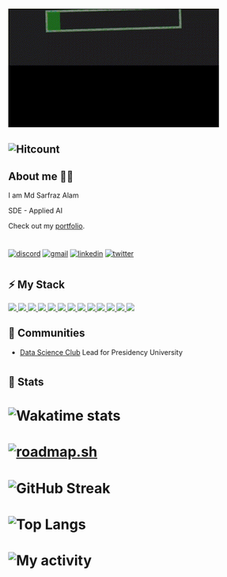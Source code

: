 ![image.gif](https://raw.githubusercontent.com/mdsarfraz2002/mdsarfraz2002/main/sarf.gif)
## ![Hitcount](https://komarev.com/ghpvc/?username=mdsarfraz2002&color=blue&style=for-the-badge)
## About me 👦🏻 
I am Md Sarfraz Alam

SDE - Applied AI

Check out my [portfolio](https://mdsarfraz.live/).
#
<a href="https://discord.gg/6p4Yyvcs"><img src="https://img.shields.io/badge/Discord-7289DA?style=for-the-badge&logo=discord&logoColor=white" alt="discord"></a>
<a href="mailto:mdsarfraz0202@gmail.com"><img src="https://img.shields.io/badge/Gmail-D14836?style=for-the-badge&logo=gmail&logoColor=white" alt="gmail"></a>
<a href="https://www.linkedin.com/in/mdsarfraz2002/"><img src="https://img.shields.io/badge/LinkedIn-0077B5?style=for-the-badge&logo=linkedin&logoColor=white" alt="linkedin"></a>
<a href="https://twitter.com/mdsarfraz0202"><img src="https://img.shields.io/badge/Twitter-1DA1F2?style=for-the-badge&logo=twitter&logoColor=white" alt="twitter"></a>
#
## ⚡ My Stack
<p align="left"> 
  <a href="https://www.python.org/"> <img src="https://skillicons.dev/icons?i=python" /> </a>
   <a href="https://www.java.com/en//"> <img src="https://skillicons.dev/icons?i=java" /> </a>
  <a href="https://devdocs.io/c/"> <img src="https://skillicons.dev/icons?i=c" /> </a>
  <a href="https://cplusplus.com/"> <img src="https://skillicons.dev/icons?i=cpp" /> </a>
  <a href="https://www.mysql.com/"> <img src="https://skillicons.dev/icons?i=mysql" /> </a>
  <a href="https://www.w3.org/Style/CSS/Overview.en.html"> <img src="https://skillicons.dev/icons?i=css" /> </a>
  <a href="https://developer.mozilla.org/en-US/docs/Web/HTML"> <img src="https://skillicons.dev/icons?i=html" /> </a>
  <a href="https://developer.mozilla.org/en-US/docs/Web/JavaScript"> <img src="https://skillicons.dev/icons?i=js" /> </a>
  <a href="https://cloud.google.com/document-ai"> <img src="https://skillicons.dev/icons?i=ai" /> </a>
  <a href="https://www.php.net/"> <img src="https://skillicons.dev/icons?i=php" /> </a>
  <a href="https://www.r-project.org/about.html"> <img src="https://skillicons.dev/icons?i=r" /> </a>
  <a href="https://www.tensorflow.org/"> <img src="https://skillicons.dev/icons?i=tensorflow" /> </a>
  <a href="https://crimeandpunishmentinindia.wordpress.com/"> <img src="https://skillicons.dev/icons?i=wordpress" /> </a>
</p>

## 👥 Communities
* [Data Science Club](https://www.linkedin.com/company/forge-dsc/) Lead for Presidency University
#
## 💬 Stats
# ![Wakatime stats](https://github-readme-stats.vercel.app/api/wakatime?username=mdsarfraz2002&theme=react)

# [![roadmap.sh](https://api.roadmap.sh/v1-badge/wide/65e9e86b73b4b18a31e473de?variant=dark)](https://roadmap.sh)
# ![GitHub Streak](https://streak-stats.demolab.com/?user=mdsarfraz2002&theme=react)
# ![Top Langs](https://github-readme-stats.vercel.app/api/top-langs/?username=mdsarfraz2002&layout=compact&langs_count=10&theme=react)
# ![My activity](https://github-readme-activity-graph.vercel.app/graph?username=mdsarfraz2002&theme=react-dark)








